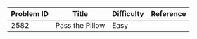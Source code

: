 | Problem ID | Title | Difficulty | Reference
| --- | --- | --- | ---
| 2582 | Pass the Pillow | Easy | 
